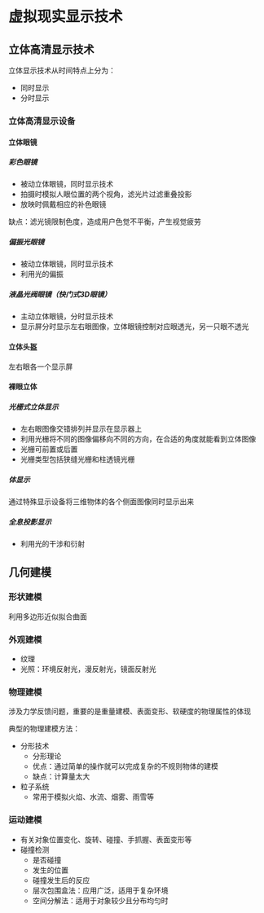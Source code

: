 # 虚拟现实显示技术

## 立体高清显示技术

立体显示技术从时间特点上分为：

- 同时显示
- 分时显示

### 立体高清显示设备

#### 立体眼镜

##### 彩色眼镜

- 被动立体眼镜，同时显示技术
- 拍摄时模拟人眼位置的两个视角，滤光片过滤重叠投影
- 放映时佩戴相应的补色眼镜

缺点：滤光镜限制色度，造成用户色觉不平衡，产生视觉疲劳

##### 偏振光眼镜

- 被动立体眼镜，同时显示技术
- 利用光的偏振

##### 液晶光阀眼镜（快门式3D眼镜）

- 主动立体眼镜，分时显示技术
- 显示屏分时显示左右眼图像，立体眼镜控制对应眼透光，另一只眼不透光

#### 立体头盔

左右眼各一个显示屏

#### 裸眼立体

##### 光栅式立体显示

- 左右眼图像交错排列并显示在显示器上
- 利用光栅将不同的图像偏移向不同的方向，在合适的角度就能看到立体图像
- 光栅可前置或后置
- 光栅类型包括狭缝光栅和柱透镜光栅

##### 体显示

通过特殊显示设备将三维物体的各个侧面图像同时显示出来

##### 全息投影显示

- 利用光的干涉和衍射

## 几何建模

### 形状建模

利用多边形近似拟合曲面

### 外观建模

- 纹理
- 光照：环境反射光，漫反射光，镜面反射光

### 物理建模

涉及力学反馈问题，重要的是重量建模、表面变形、软硬度的物理属性的体现

典型的物理建模方法：

- 分形技术
  - 分形理论
  - 优点：通过简单的操作就可以完成复杂的不规则物体的建模
  - 缺点：计算量太大
- 粒子系统
  - 常用于模拟火焰、水流、烟雾、雨雪等

### 运动建模

- 有关对象位置变化、旋转、碰撞、手抓握、表面变形等
- 碰撞检测
  - 是否碰撞
  - 发生的位置
  - 碰撞发生后的反应
  - 层次包围盒法：应用广泛，适用于复杂环境
  - 空间分解法：适用于对象较少且分布均匀时